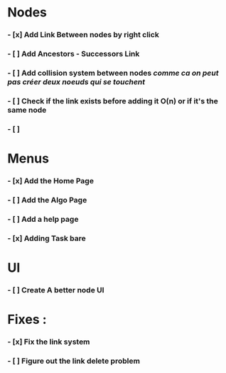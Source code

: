 # Nodes

### - [x] Add Link Between nodes by right click
### - [ ] Add Ancestors - Successors Link
### - [ ] Add collision system between nodes *comme ca on peut pas créer deux noeuds qui se touchent*
### - [ ] Check if the link exists before adding it O(n) or if it's the same node
### - [ ] 

# Menus

### - [x] Add the Home Page
### - [ ] Add the Algo Page
### - [ ] Add a help page
### - [x] Adding Task bare

# UI

### - [ ] Create A better node UI


# Fixes : 

### - [x] Fix the link system
### - [ ] Figure out the link delete problem


